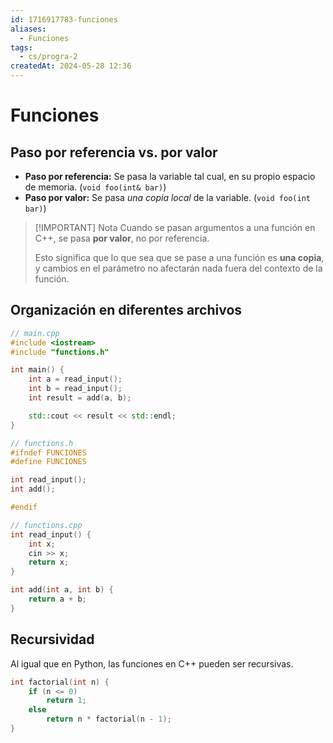 ```yaml
---
id: 1716917783-funciones
aliases:
  - Funciones
tags:
  - cs/progra-2
createdAt: 2024-05-28 12:36
---
```


# Funciones

## Paso por referencia vs. por valor

- **Paso por referencia:** Se pasa la variable tal cual, en su propio espacio de memoria. (`void foo(int& bar)`)
- **Paso por valor:** Se pasa *una copia local* de la variable. (`void foo(int bar)`)

> [!IMPORTANT] Nota
> Cuando se pasan argumentos a una función en C++, se pasa **por valor**, no por referencia.
> 
> Esto significa que lo que sea que se pase a una función es **una copia**, y cambios en el parámetro no afectarán nada fuera del contexto de la función.

## Organización en diferentes archivos

```cpp
// main.cpp
#include <iostream>
#include "functions.h"

int main() {
	int a = read_input();
	int b = read_input();
	int result = add(a, b);

	std::cout << result << std::endl;
}
```

```cpp
// functions.h
#ifndef FUNCIONES
#define FUNCIONES

int read_input();
int add();

#endif
```

```cpp
// functions.cpp
int read_input() {
	int x;
	cin >> x;
	return x;
}

int add(int a, int b) {
	return a + b;
}
```

## Recursividad

Al igual que en Python, las funciones en C++ pueden ser recursivas.

```cpp
int factorial(int n) {
	if (n <= 0)
		return 1;
	else
		return n * factorial(n - 1);
}
```
